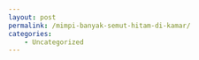 ```yaml
---
layout: post
permalink: /mimpi-banyak-semut-hitam-di-kamar/
categories:
    - Uncategorized
---
```


